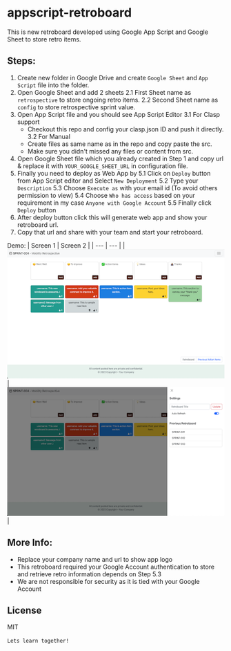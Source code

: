 # appscript-retroboard

This is new retroboard developed using Google App Script and Google Sheet to store retro items.

## Steps:

1. Create new folder in Google Drive and create `Google Sheet` and `App Script` file into the folder.
2. Open Google Sheet and add 2 sheets
   2.1 First Sheet name as `retrospective` to store ongoing retro items.
   2.2 Second Sheet name as `config` to store retrospective sprint value.
3. Open App Script file and you should see App Script Editor
   3.1 For Clasp support
    - Checkout this repo and config your clasp.json ID and push it directly.
   3.2 For Manual
    - Create files as same name as in the repo and copy paste the src.
    - Make sure you didn't missed any files or content from src.
4. Open Google Sheet file which you already created in Step 1 and copy url & replace it with `YOUR_GOOGLE_SHEET_URL` in
   configuration file.
5. Finally you need to deploy as Web App by
   5.1 Click on `Deploy` button from App Script editor and Select `New Deployment`
   5.2 Type your `Description`
   5.3 Choose `Execute as` with your email id (To avoid others permission to view)
   5.4 Choose `Who has access` based on your requirement in my case `Anyone with Google Account`
   5.5 Finally click `Deploy` button
6. After deploy button click this will generate web app and show your retroboard url.
7. Copy that url and share with your team and start your retroboard.

Demo:
| Screen 1 | Screen 2 |
| --- | --- |
|![Screen 1](https://github.com/rasfarrf5/retroboard-appscript/blob/main/images/screen-1.png)|![Screen 2](https://github.com/rasfarrf5/retroboard-appscript/blob/main/images/screen-2.png) |

## More Info:
- Replace your company name and url to show app logo
- This retroboard required your Google Account authentication to store and retrieve retro information depends on Step 5.3
- We are not responsible for security as it is tied with your Google Account

## License
MIT

```Lets learn together!```